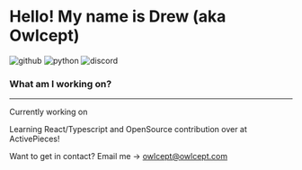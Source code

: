 # Hello! My name is Drew (aka Owlcept)
![github](https://img.shields.io/badge/GitHub-000000?style=for-the-badge&logo=GitHub&logoColor=white) 
![python](https://img.shields.io/badge/python-000000?style=for-the-badge&logo=python&logoColor=white)
![discord](https://img.shields.io/badge/Discord-black?style=for-the-badge&logo=discord&logoColor=%235865F2)

### What am I working on?
---
Currently working on 

Learning React/Typescript and OpenSource contribution over at ActivePieces!

Want to get in contact? Email me -> owlcept@owlcept.com



<!---
Owlcept/Owlcept is a ✨ special ✨ repository because its `README.md` (this file) appears on your GitHub profile.
You can click the Preview link to take a look at your changes.
--->
